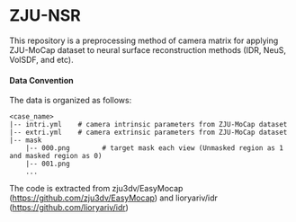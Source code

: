 # ZJU-NSR
This repository is a preprocessing method of camera matrix for applying ZJU-MoCap dataset to neural surface reconstruction methods (IDR, NeuS, VolSDF, and etc).

#### Data Convention
The data is organized as follows:

```
<case_name>
|-- intri.yml    # camera intrinsic parameters from ZJU-MoCap dataset
|-- extri.yml    # camera extrinsic parameters from ZJU-MoCap dataset
|-- mask
    |-- 000.png        # target mask each view (Unmasked region as 1 and masked region as 0)
    |-- 001.png
    ...
```

The code is extracted from zju3dv/EasyMocap (https://github.com/zju3dv/EasyMocap) and lioryariv/idr (https://github.com/lioryariv/idr)
